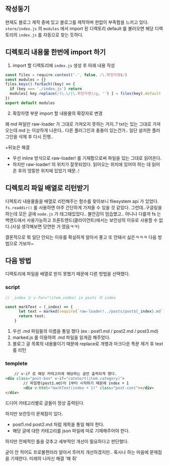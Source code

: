 ## 작성동기
현재도 블로그 제작 중에 있고 블로그를 제작하며 한없이 부족함을 느끼고 있다.
`store/index.js` 의 `modules` 에서 import 된 디렉토리 default 를 불러오면 해당 디렉토리의 `index.js` 를 자동으로 찾는 듯하다.


## 디렉토리 내용물 한번에 import 하기

1. import 할 디렉토리에 `index.js` 생성 후 아래 내용 작성
``` javascript
const files = require.context('.', false, /\.확장자명$/)
const modules = {}
files.keys().forEach((key) => {
  if (key === './index.js') return
  modules[ key.replace(/(\.\/|\.확장자명)/g, '') ] = files(key).default
})
export default modules
```
2. 확장자명 부분 import 할 내용물의 확장자로 변경

왜 md 파일만 raw-loader 가 그대로 가져오지 못하는 거지..?
txt는 있는 그대로 가져오는데 md 는 이상하게 나온다..
다른 플러그인과 충돌이 있는건가..
일단 설치한 플러그인을 삭제 후 다시 진행..

+뒤늦은 해결
 - 우선 inline 방식으로 raw-loader! 를 기재함으로써 파일을 있는 그대로 읽어온다.
 - 하지만 raw-loader! 의 위치가 잘못되었다. 읽어오는 위치에 있어야 하는 데 읽어온 후의 엉뚱한 위치에 있었기 때문..!

## 디렉토리 파일 배열로 리턴받기
디렉토리 내용물들을 배열로 리턴해주는 함수를 찾아보니
fliesystem api 가 있었다. 
`fs.readdir()` 를 사용하면 아주 간단하게 가져올 수 있을 것 같았다.
그런데..구글링을 하는데 모든 글에 `node.js` 가 태그돼있었다..
불안감이 엄습했고..
아니나 다를까 fs 는 백엔드에서 사용가능하고 프론트엔드(클라이언트)에서는 
보안상의 이유로 사용할 수 없다.(사실 생각해보면 당연한 거 였음ㅋㅋ)

결론적으로 뭐 일단 안되는 이유를 확실하게 알아서 좋고 또 안돼서 싫은ㅋㅋㅋ
다음 방법으로 가보자~

## 다음 방법
디렉토리에 파일을 배열로 받지 못했기 때문에 다른 방법을 선택했다.


### script
``` javascript
// _index 는 v-for="(item,index) in posts 의 index

const markText = (_index) => {
      let text = marked(require(`raw-loader!../posts/post${_index}.md`).default.replace(/\n|#|__|```|~~/g, ""));
      return text;
    }
```
1. 우선 .md 파일들의 이름을 통일 했다 (ex : post1.md / post2.md / post3.md)
2. marked.js 를 이용하여 .md 파일을 읽게끔 해주었다.
2. 블로그 글 목록의 내용물이기 때문에 replace로 개행과 마크다운 특문 제거 후 text 를 리턴

### templete

```html
    // v-if 로 해당 카테고리에 해당하는 글만 출력되게 했다.
<div class="post-box" v-if="cateSort(item.category)">
		// 파일명(post1.md)이 1부터 시작하기 때문에 index + 1
        <div v-html="markText(index + 1)" class="post-cont"></div>
</div>

```

드디어 카테고리별로 글들이 정상 출력된다.

하지만 보란듯이 문제점이 있다.
- post1.md post2.md 처럼 제목을 통일 해야 한다.
- 해당 글에 대한 카테고리를 json 파일에 따로 기재해주어야 한다.

하지만 전체적인 틀을 갖추고 세부적인 개선이 필요하다고 판단했다.

굳이 안 적어도 프로불편러라 알아서 투머치 개선하겠지만..
혹시나 하는 마음에 문제점을 기재한다.
미래의 나자신 해결 '해 줘'

